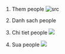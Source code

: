 1. Them people
![src](images/1.png)

2. Danh sach people


3. Chi tiet people
![](images/3.png)

4. Sua people
![](images/4.png)

